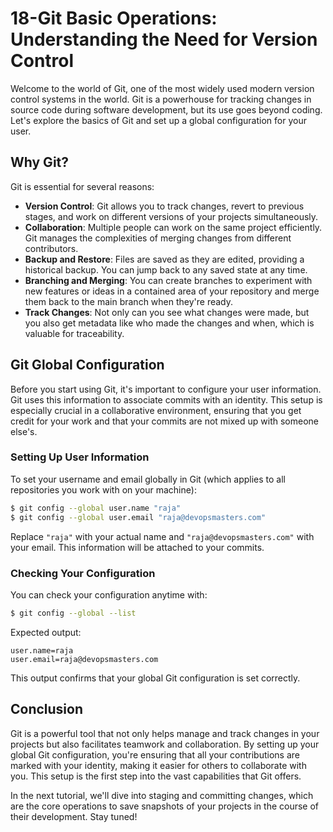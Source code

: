 # 18-Git Basic Operations: Understanding the Need for Version Control

Welcome to the world of Git, one of the most widely used modern version control systems in the world. Git is a powerhouse for tracking changes in source code during software development, but its use goes beyond coding. Let's explore the basics of Git and set up a global configuration for your user.

## Why Git?

Git is essential for several reasons:

- **Version Control**: Git allows you to track changes, revert to previous stages, and work on different versions of your projects simultaneously.
- **Collaboration**: Multiple people can work on the same project efficiently. Git manages the complexities of merging changes from different contributors.
- **Backup and Restore**: Files are saved as they are edited, providing a historical backup. You can jump back to any saved state at any time.
- **Branching and Merging**: You can create branches to experiment with new features or ideas in a contained area of your repository and merge them back to the main branch when they're ready.
- **Track Changes**: Not only can you see what changes were made, but you also get metadata like who made the changes and when, which is valuable for traceability.

## Git Global Configuration

Before you start using Git, it's important to configure your user information. Git uses this information to associate commits with an identity. This setup is especially crucial in a collaborative environment, ensuring that you get credit for your work and that your commits are not mixed up with someone else's.

### Setting Up User Information

To set your username and email globally in Git (which applies to all repositories you work with on your machine):

```bash
$ git config --global user.name "raja"
$ git config --global user.email "raja@devopsmasters.com"
```

Replace `"raja"` with your actual name and `"raja@devopsmasters.com"` with your email. This information will be attached to your commits.

### Checking Your Configuration

You can check your configuration anytime with:

```bash
$ git config --global --list
```

Expected output:

```
user.name=raja
user.email=raja@devopsmasters.com
```

This output confirms that your global Git configuration is set correctly.

## Conclusion

Git is a powerful tool that not only helps manage and track changes in your projects but also facilitates teamwork and collaboration. By setting up your global Git configuration, you're ensuring that all your contributions are marked with your identity, making it easier for others to collaborate with you. This setup is the first step into the vast capabilities that Git offers.

In the next tutorial, we'll dive into staging and committing changes, which are the core operations to save snapshots of your projects in the course of their development. Stay tuned!